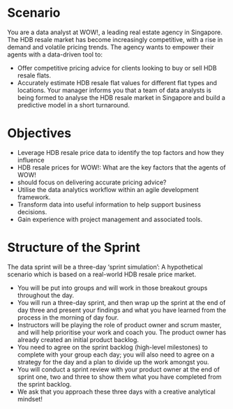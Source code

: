 # Scenario
You are a data analyst at WOW!, a leading real estate agency in Singapore. The HDB
resale market has become increasingly competitive, with a rise in demand and volatile
pricing trends. The agency wants to empower their agents with a data-driven tool to:
  - Offer competitive pricing advice for clients looking to buy or sell HDB resale flats.
  - Accurately estimate HDB resale flat values for different flat types and locations.
Your manager informs you that a team of data analysts is being formed to analyse the
HDB resale market in Singapore and build a predictive model in a short turnaround.

# Objectives
  - Leverage HDB resale price data to identify the top factors and how they influence
  - HDB resale prices for WOW!: What are the key factors that the agents of WOW!
  - should focus on delivering accurate pricing advice?
  - Utilise the data analytics workflow within an agile development framework.
  - Transform data into useful information to help support business decisions.
  - Gain experience with project management and associated tools.

# Structure of the Sprint
The data sprint will be a three-day ‘sprint simulation’: A hypothetical scenario
which is based on a real-world HDB resale price market.
  - You will be put into groups and will work in those breakout groups throughout the
day.
  - You will run a three-day sprint, and then wrap up the sprint at the end of day three
and present your findings and what you have learned from the process in the
morning of day four.
  - Instructors will be playing the role of product owner and scrum master, and will
help prioritise your work and coach you. The product owner has already created
an initial product backlog.
  - You need to agree on the sprint backlog (high-level milestones) to complete with
your group each day; you will also need to agree on a strategy for the day and a
plan to divide up the work amongst you.
  - You will conduct a sprint review with your product owner at the end of sprint one,
two and three to show them what you have completed from the sprint backlog.
  - We ask that you approach these three days with a creative analytical mindset!
